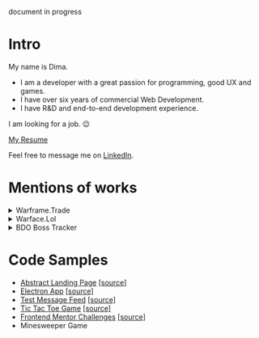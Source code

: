 document in progress
# Intro
My name is Dima.

- I am a developer with a great passion for programming, good UX and games.
- I have over six years of commercial Web Development.
- I have R&D and end-to-end development experience.

I am looking for a job. 😉

[My Resume](https://github.com/gormonn/cv/tree/main)

Feel free to message me on [LinkedIn](https://www.linkedin.com/in/gormonn/).

# Mentions of works
<details>
  <summary>Warframe.Trade</summary>
  
  ### Summary
  In 2015, I developed an unofficial trading system for Warframe players because, at that time, the game lacked a developed trading system.
  
  ### Motivation
  Players had to manually analyze the trading chat or send out their offers for exchange.
  The site offered a search and product database, price ratings, and other marketing tools that made life easier for players.  

  ### Topics on Official Forum of the Game:
  [One](https://forums.warframe.com/topic/496059-fix-consoles-awesome-trading-warframetrade-pc-ps4-xbox1-not-auction-fixed-links/?ct=1693251125), [Two](https://forums.warframe.com/topic/455554-%D1%82%D0%BE%D1%80%D0%B3%D0%BE%D0%B2%D0%BB%D1%8F-%D0%BD%D0%B0-warframetrade-pcps4xbox1/?ct=1693251116)

</details>

<details>
  <summary>Warface.Lol</summary>

  ### Summary
  This project was one of my early works that gained popularity in a particular social group.

  It was a purely client-side web application. I enjoyed creating it simply because it was aesthetically pleasing and one-of-a-kind. I aimed to make the interface closely resemble the original game's interface.
  
  ### Features
  - A spinner for loot boxes (no financial investments, just for fun)
  - Collection of player statistics
  - Userbar generator with overlay options.

  [![warface-03](https://github.com/gormonn/gormonn/assets/6252560/5140e608-bc63-4fe8-85f9-17771f600628)](https://github.com/gormonn/gormonn/assets/6252560/68946885-3e7a-4c79-8ce7-5c2c8d9ce87e)
  [![warface-06](https://github.com/gormonn/gormonn/assets/6252560/a3ed925d-3800-4e57-b00c-152b6423a013)](https://github.com/gormonn/gormonn/assets/6252560/1d6feb2f-3f29-45fd-b523-032b233650a1)
  [![warface-05](https://github.com/gormonn/gormonn/assets/6252560/e1541fec-9c44-40e2-90d4-490bbe7b17b3)](https://github.com/gormonn/gormonn/assets/6252560/7a9c6174-2643-46f2-a219-8d5e2b326ceb)

  ### Video mentions on YouTube
    
  [One](https://youtu.be/qYpXSfbfChk), [Two](https://youtu.be/iIGQl0Qhzf8), [Three](https://youtu.be/8Xz37MEnwmg), [Four](https://youtu.be/-BXPC_CwFTs), [Five](https://youtu.be/ucZ_LNm2OFw), [Six](https://youtu.be/AAuU-QPd23E).
</details>

<details>
  <summary>BDO Boss Tracker</summary>

  ### Summary
  It was a small application that analyzed messages in the Discord gaming channel and displayed the gathered information on the website in infographic form.

  ### Motivation
  The application helped Black Desert Online players increase their efficiency in boss hunting by reducing the difficulties associated with calculating boss respawn times. It also provided up-to-date information from other game servers. The project's architecture involved social engineering, as player-generated data on bosses was collected from specific Discord chat channels.
  
  ![image](https://github.com/gormonn/gormonn/assets/6252560/b4f9967f-a793-4e39-86c7-37334138cebd)
</details>

# Code Samples
- [Abstract Landing Page](https://gormonn.github.io/landing-abstract/) [[source]](https://github.com/gormonn/landing-abstract)
- [Electron App](https://github.com/gormonn/electron-app/releases) [[source]](https://github.com/gormonn/electron-app)
- [Test Message Feed](https://gormonn.github.io/test-message-feed/) [[source]](https://github.com/gormonn/test-message-feed)
- [Tic Tac Toe Game](https://gormonn.github.io/tic-tac-toe/) [[source]](https://github.com/gormonn/tic-tac-toe)
- [Frontend Mentor Challenges](https://gormonn.github.io/frontendmentor-challenges/) [[source]](https://github.com/gormonn/frontendmentor-challenges)
- Minesweeper Game
<!-- Mines Game [WIP] [[source]](https://github.com/gormonn/mines-effector-solid) -->


[comment]: <> ([![GitHub Streak]&#40;https://github-readme-streak-stats.herokuapp.com/?user=gormonn&#41;]&#40;https://git.io/streak-stats&#41;)

[comment]: <> ([![GitHub stats]&#40;https://github-readme-stats.vercel.app/api?username=gormonn&show_icons=true&#41;]&#40;https://github.com/gormonn/github-readme-stats&#41;)

[comment]: <> ([![Top Langs]&#40;https://github-readme-stats.vercel.app/api/top-langs/?username=gormonn&layout=compact&#41;]&#40;https://github.com/anuraghazra/github-readme-stats&#41;)

<!--
**gormonn/gormonn** is a ✨ _special_ ✨ repository because its `README.md` (this file) appears on your GitHub profile.

Here are some ideas to get you started:

- 🔭 I’m currently working on ...
- 🌱 I’m currently learning ...
- 👯 I’m looking to collaborate on ...
- 🤔 I’m looking for help with ...
- 💬 Ask me about ...
- 📫 How to reach me: ...
- 😄 Pronouns: ...
- ⚡ Fun fact: ...
-->
